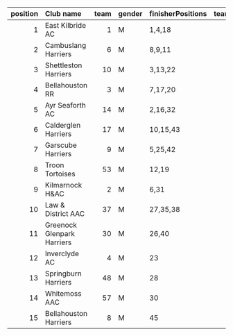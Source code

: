 |   position | Club name                  |   team | gender   | finisherPositions   |   teamPoints |   penaltyPoints |   totalPoints |   totalFinishers | Website                                    |
|-----------:|:---------------------------|-------:|:---------|:--------------------|-------------:|----------------:|--------------:|-----------------:|:-------------------------------------------|
|          1 | East Kilbride AC           |      1 | M        | 1,4,18              |           23 |               0 |            23 |                6 | http://www.ekac.org.uk/                    |
|          2 | Cambuslang Harriers        |      6 | M        | 8,9,11              |           28 |               0 |            28 |                7 | https://cambuslangharriers.org/            |
|          3 | Shettleston Harriers       |     10 | M        | 3,13,22             |           38 |               0 |            38 |                3 | http://shettlestonharriers.org.uk/         |
|          4 | Bellahouston RR            |      3 | M        | 7,17,20             |           44 |               0 |            44 |                6 | https://www.bellahoustonroadrunners.co.uk/ |
|          5 | Ayr Seaforth AC            |     14 | M        | 2,16,32             |           50 |               0 |            50 |                4 | https://www.ayrseaforth.co.uk/             |
|          6 | Calderglen Harriers        |     17 | M        | 10,15,43            |           68 |               0 |            68 |                4 | http://www.calderglenharriers.org.uk/      |
|          7 | Garscube Harriers          |      9 | M        | 5,25,42             |           72 |               0 |            72 |                3 | https://www.garscubeharriers.org.uk/       |
|          8 | Troon Tortoises            |     53 | M        | 12,19               |           31 |              57 |            88 |                2 | http://troontortoises.co.uk                |
|          9 | Kilmarnock H&AC            |      2 | M        | 6,31                |           37 |              57 |            94 |                2 | http://www.kilmarnockharriers.com/         |
|         10 | Law & District AAC         |     37 | M        | 27,35,38            |          100 |               0 |           100 |                4 | http://www.lawaac.co.uk/                   |
|         11 | Greenock Glenpark Harriers |     30 | M        | 26,40               |           66 |              57 |           123 |                2 | https://greenockglenparkharriers.com/      |
|         12 | Inverclyde AC              |      4 | M        | 23                  |           23 |             114 |           137 |                1 | https://www.inverclydeac.org/              |
|         13 | Springburn Harriers        |     48 | M        | 28                  |           28 |             114 |           142 |                1 | https://www.springburnharriers.co.uk/      |
|         14 | Whitemoss AAC              |     57 | M        | 30                  |           30 |             114 |           144 |                1 | https://whitemossaac.co.uk/                |
|         15 | Bellahouston Harriers      |      8 | M        | 45                  |           45 |             114 |           159 |                1 | http://www.bellahoustonharriers.co.uk/     |